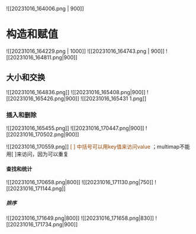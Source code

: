 ![[20231016_164006.png | 900]]
# 构造和赋值
![[20231016_164229.png | 1000]]
![[20231016_164743.png | 900]]
![[20231016_164811.png|900]]
## 大小和交换
![[20231016_164836.png]]
![[20231016_165408.png|900]]
![[20231016_165426.png|900]]
![[20231016_165431 1.png]]
### 插入和删除
![[20231016_165455.png]]
![[20231016_170447.png|900]]
![[20231016_170502.png|900]]

![[20231016_170559.png]]
<font color="#974806">[ ] 中括号可以用key值来访问value</font> ；multimap不能用[ ]来访问，因为可以重复
#### 查找和统计
![[20231016_170658.png|800]]
![[20231016_171130.png|750]]
![[20231016_171144.png]]
##### 排序
![[20231016_171649.png|800]]
![[20231016_171658.png|830]]
![[20231016_171734.png|900]]




